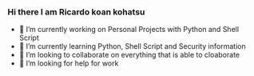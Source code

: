 ### Hi there I am Ricardo koan kohatsu 

- 🔭 I’m currently working on Personal Projects with Python and Shell Script 
- 🌱 I’m currently learning Python, Shell Script and Security information 
- 👯 I’m looking to collaborate on everything that is able to cloaborate
- 🤔 I’m looking for help for work

